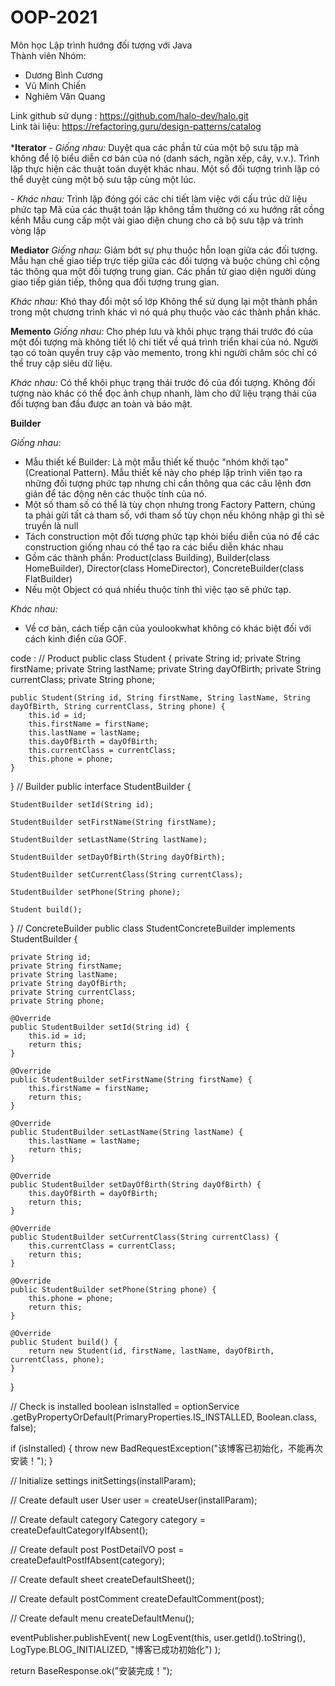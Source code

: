 # OOP-2021
Môn học Lập trình hướng đối tượng với Java <br />
Thành viên Nhóm: <br />
+ Dương Bình Cương<br />
+ Vũ Minh Chiến<br /> 
+ Nghiêm Văn Quang<br />

Link github sử dụng : https://github.com/halo-dev/halo.git<br />
Link tài liệu: https://refactoring.guru/design-patterns/catalog<br /><br />
***Iterator**
_- Giống nhau:_
Duyệt qua các phần tử của một bộ sưu tập mà không để lộ biểu diễn cơ bản của nó (danh sách, ngăn xếp, cây, v.v.).
Trình lặp thực hiện các thuật toán duyệt khác nhau. Một số đối tượng trình lặp có thể duyệt cùng một bộ sưu tập cùng một lúc.

_- Khác nhau:_
Trình lặp đóng gói các chi tiết làm việc với cấu trúc dữ liệu phức tạp
Mã của các thuật toán lặp không tầm thường có xu hướng rất cồng kềnh
Mẫu cung cấp một vài giao diện chung cho cả bộ sưu tập và trình vòng lặp

**Mediator**
_Giống nhau:_
Giảm bớt sự phụ thuộc hỗn loạn giữa các đối tượng. Mẫu hạn chế giao tiếp trực tiếp giữa các đối tượng và buộc chúng chỉ cộng tác thông qua một đối tượng trung gian.
Các phần tử giao diện người dùng giao tiếp gián tiếp, thông qua đối tượng trung gian.

_Khác nhau:_
Khó thay đổi một số lớp
Không thể sử dụng lại một thành phần trong một chương trình khác vì nó quá phụ thuộc vào các thành phần khác.

**Memento**
_Giống nhau:_
Cho phép lưu và khôi phục trạng thái trước đó của một đối tượng mà không tiết lộ chi tiết về quá trình triển khai của nó.
Người tạo có toàn quyền truy cập vào memento, trong khi người chăm sóc chỉ có thể truy cập siêu dữ liệu.

_Khác nhau:_
Có thể khôi phục trạng thái trước đó của đối tượng.
Không đối tượng nào khác có thể đọc ảnh chụp nhanh, làm cho dữ liệu trạng thái của đối tượng ban đầu được an toàn và bảo mật.

**Builder**

_Giống nhau:_
+ Mẫu thiết kế Builder: Là một mẫu thiết kế thuộc "nhóm khởi tạo" (Creational Pattern). Mẫu thiết kế này cho phép lập trình viên tạo ra những đối tượng phức tạp nhưng chỉ cần thông qua các câu lệnh đơn giản để tác động nên các thuộc tính của nó. 
+ Một số tham số có thể là tùy chọn nhưng trong Factory Pattern, chúng ta phải gửi tất cả tham số, với tham số tùy chọn nếu không nhập gì thì sẽ truyền là null
+ Tách construction một đối tượng phức tạp khỏi biểu diễn của nó để các construction giống nhau có thể tạo ra các biểu diễn khác nhau
+ Gồm các thành phần: Product(class Building), Builder(class HomeBuilder), Director(class HomeDirector), ConcreteBuilder(class FlatBuilder)
+ Nếu một Object có quá nhiều thuộc tính thì việc tạo sẽ phức tạp.

_Khác nhau:_
+ Về cơ bản, cách tiếp cận của youlookwhat không có khác biệt đối với cách kinh điển của GOF.

code : 
// Product 
public class Student {
    private String id;
    private String firstName;
    private String lastName;
    private String dayOfBirth;
    private String currentClass;
    private String phone;

    public Student(String id, String firstName, String lastName, String dayOfBirth, String currentClass, String phone) {
        this.id = id;
        this.firstName = firstName;
        this.lastName = lastName;
        this.dayOfBirth = dayOfBirth;
        this.currentClass = currentClass;
        this.phone = phone;
    }
}
// Builder 
public interface StudentBuilder {

    StudentBuilder setId(String id);

    StudentBuilder setFirstName(String firstName);

    StudentBuilder setLastName(String lastName);

    StudentBuilder setDayOfBirth(String dayOfBirth);

    StudentBuilder setCurrentClass(String currentClass);

    StudentBuilder setPhone(String phone);

    Student build();
}
// ConcreteBuilder
public class StudentConcreteBuilder implements StudentBuilder {

    private String id;
    private String firstName;
    private String lastName;
    private String dayOfBirth;
    private String currentClass;
    private String phone;

    @Override
    public StudentBuilder setId(String id) {
        this.id = id;
        return this;
    }

    @Override
    public StudentBuilder setFirstName(String firstName) {
        this.firstName = firstName;
        return this;
    }

    @Override
    public StudentBuilder setLastName(String lastName) {
        this.lastName = lastName;
        return this;
    }

    @Override
    public StudentBuilder setDayOfBirth(String dayOfBirth) {
        this.dayOfBirth = dayOfBirth;
        return this;
    }

    @Override
    public StudentBuilder setCurrentClass(String currentClass) {
        this.currentClass = currentClass;
        return this;
    }

    @Override
    public StudentBuilder setPhone(String phone) {
        this.phone = phone;
        return this;
    }

    @Override
    public Student build() {
        return new Student(id, firstName, lastName, dayOfBirth, currentClass, phone);
    }
}

// Check is installed
boolean isInstalled = optionService
    .getByPropertyOrDefault(PrimaryProperties.IS_INSTALLED, Boolean.class, false);

if (isInstalled) {
    throw new BadRequestException("该博客已初始化，不能再次安装！");
}

// Initialize settings
initSettings(installParam);

// Create default user
User user = createUser(installParam);

// Create default category
Category category = createDefaultCategoryIfAbsent();

// Create default post
PostDetailVO post = createDefaultPostIfAbsent(category);

// Create default sheet
createDefaultSheet();

// Create default postComment
createDefaultComment(post);

// Create default menu
createDefaultMenu();

eventPublisher.publishEvent(
    new LogEvent(this, user.getId().toString(), LogType.BLOG_INITIALIZED, "博客已成功初始化")
);

return BaseResponse.ok("安装完成！");

